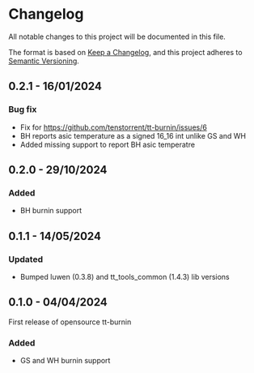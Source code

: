 # Changelog

All notable changes to this project will be documented in this file.

The format is based on [Keep a Changelog](https://keepachangelog.com/en/1.0.0/),
and this project adheres to [Semantic Versioning](https://semver.org/spec/v2.0.0.html).

## 0.2.1 - 16/01/2024

### Bug fix
- Fix for https://github.com/tenstorrent/tt-burnin/issues/6
- BH reports asic temperature as a signed 16_16 int unlike GS and WH
- Added missing support to report BH asic temperatre

## 0.2.0 - 29/10/2024

### Added
- BH burnin support

## 0.1.1 - 14/05/2024

### Updated

- Bumped luwen (0.3.8) and tt_tools_common (1.4.3) lib versions

## 0.1.0 - 04/04/2024

First release of opensource tt-burnin

### Added
- GS and WH burnin support
